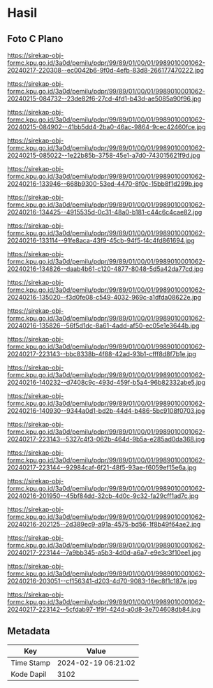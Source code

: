 # Hasil

## Foto C Plano

https://sirekap-obj-formc.kpu.go.id/3a0d/pemilu/pdpr/99/89/01/00/01/9989010001062-20240217-220308--ec0042b6-9f0d-4efb-83d8-266177470222.jpg

https://sirekap-obj-formc.kpu.go.id/3a0d/pemilu/pdpr/99/89/01/00/01/9989010001062-20240215-084732--23de82f6-27cd-4fd1-b43d-ae5085a90f96.jpg

https://sirekap-obj-formc.kpu.go.id/3a0d/pemilu/pdpr/99/89/01/00/01/9989010001062-20240215-084902--41bb5dd4-2ba0-46ac-9864-9cec42460fce.jpg

https://sirekap-obj-formc.kpu.go.id/3a0d/pemilu/pdpr/99/89/01/00/01/9989010001062-20240215-085022--1e22b85b-3758-45e1-a7d0-743015621f9d.jpg

https://sirekap-obj-formc.kpu.go.id/3a0d/pemilu/pdpr/99/89/01/00/01/9989010001062-20240216-133946--668b9300-53ed-4470-8f0c-15bb8f1d299b.jpg

https://sirekap-obj-formc.kpu.go.id/3a0d/pemilu/pdpr/99/89/01/00/01/9989010001062-20240216-134425--4915535d-0c31-48a0-b181-c44c6c4cae82.jpg

https://sirekap-obj-formc.kpu.go.id/3a0d/pemilu/pdpr/99/89/01/00/01/9989010001062-20240216-133114--91fe8aca-43f9-45cb-94f5-f4c4fd861694.jpg

https://sirekap-obj-formc.kpu.go.id/3a0d/pemilu/pdpr/99/89/01/00/01/9989010001062-20240216-134826--daab4b61-c120-4877-8048-5d5a42da77cd.jpg

https://sirekap-obj-formc.kpu.go.id/3a0d/pemilu/pdpr/99/89/01/00/01/9989010001062-20240216-135020--f3d0fe08-c549-4032-969c-a1dfda08622e.jpg

https://sirekap-obj-formc.kpu.go.id/3a0d/pemilu/pdpr/99/89/01/00/01/9989010001062-20240216-135826--56f5d1dc-8a61-4add-af50-ec05e1e3644b.jpg

https://sirekap-obj-formc.kpu.go.id/3a0d/pemilu/pdpr/99/89/01/00/01/9989010001062-20240217-223143--bbc8338b-4f88-42ad-93b1-cfff8d8f7b1e.jpg

https://sirekap-obj-formc.kpu.go.id/3a0d/pemilu/pdpr/99/89/01/00/01/9989010001062-20240216-140232--d7408c9c-493d-459f-b5a4-96b82332abe5.jpg

https://sirekap-obj-formc.kpu.go.id/3a0d/pemilu/pdpr/99/89/01/00/01/9989010001062-20240216-140930--9344a0d1-bd2b-44d4-b486-5bc9108f0703.jpg

https://sirekap-obj-formc.kpu.go.id/3a0d/pemilu/pdpr/99/89/01/00/01/9989010001062-20240217-223143--5327c4f3-062b-464d-9b5a-e285ad0da368.jpg

https://sirekap-obj-formc.kpu.go.id/3a0d/pemilu/pdpr/99/89/01/00/01/9989010001062-20240217-223144--92984caf-6f21-48f5-93ae-f6059ef15e6a.jpg

https://sirekap-obj-formc.kpu.go.id/3a0d/pemilu/pdpr/99/89/01/00/01/9989010001062-20240216-201950--45bf84dd-32cb-4d0c-9c32-fa29cff1ad7c.jpg

https://sirekap-obj-formc.kpu.go.id/3a0d/pemilu/pdpr/99/89/01/00/01/9989010001062-20240216-202125--2d389ec9-a91a-4575-bd56-1f8b49f64ae2.jpg

https://sirekap-obj-formc.kpu.go.id/3a0d/pemilu/pdpr/99/89/01/00/01/9989010001062-20240217-223144--7a9bb345-a5b3-4d0d-a6a7-e9e3c3f10ee1.jpg

https://sirekap-obj-formc.kpu.go.id/3a0d/pemilu/pdpr/99/89/01/00/01/9989010001062-20240216-203051--cf156341-d203-4d70-9083-16ec8f1c187e.jpg

https://sirekap-obj-formc.kpu.go.id/3a0d/pemilu/pdpr/99/89/01/00/01/9989010001062-20240217-223142--5cfdab97-1f9f-424d-a0d8-3e704608db84.jpg


## Metadata

| Key        | Value               |
| ---------- | ------------------- |
| Time Stamp | 2024-02-19 06:21:02 |
| Kode Dapil | 3102                |



